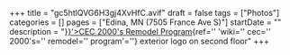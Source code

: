 +++
title = "gc5htlQVG6H3gj4XvHfC.avif"
draft = false
tags = ["Photos"]
categories = []
pages = ["Edina, MN (7505 France Ave S)"]
startDate = ""
description = "[}}'>CEC 2000's Remodel Program](%22%7B%7B%3C){ref='' 'wiki='' cec='' 2000's='' remodel='' program'=''} exterior logo on second floor"
+++
